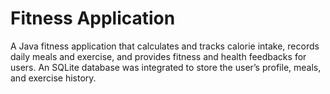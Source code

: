 # Fitness Application

A Java fitness application that calculates and tracks calorie intake, records daily meals and exercise, and provides
fitness and health feedbacks for users. An SQLite database was integrated to store the user’s profile, meals, and exercise history. 
